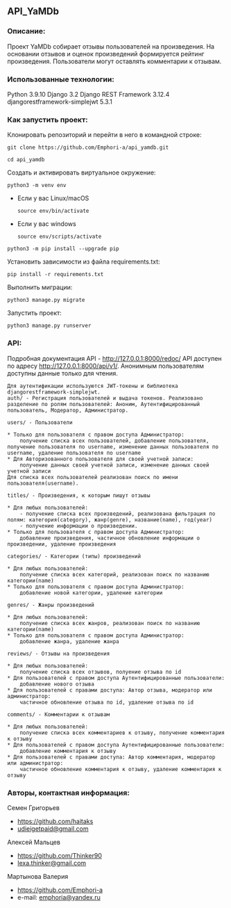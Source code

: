 ## API_YaMDb

### Описание:

Проект YaMDb собирает отзывы пользователей на произведения. На основании отзывов и оценок произведений формируется рейтинг произведения. Пользователи могут оставлять комментарии к отзывам.

### Использованные технологии:

Python 3.9.10
Django 3.2
Django REST Framework 3.12.4
djangorestframework-simplejwt 5.3.1


### Как запустить проект:

Клонировать репозиторий и перейти в него в командной строке:

```
git clone https://github.com/Emphori-a/api_yamdb.git
```

```
cd api_yamdb
```

Cоздать и активировать виртуальное окружение:

```
python3 -m venv env
```

* Если у вас Linux/macOS

    ```
    source env/bin/activate
    ```

* Если у вас windows

    ```
    source env/scripts/activate
    ```

```
python3 -m pip install --upgrade pip
```

Установить зависимости из файла requirements.txt:

```
pip install -r requirements.txt
```

Выполнить миграции:

```
python3 manage.py migrate
```

Запустить проект:

```
python3 manage.py runserver
```

### API:

Подробная документация API - http://127.0.0.1:8000/redoc/
API доступен по адресу http://127.0.0.1:8000/api/v1/.
Анонимным пользователям доступны данные только для чтения.

```
Для аутентификации используются JWT-токены и библиотека djangorestframework-simplejwt.
auth/ - Регистрация пользователей и выдача токенов. Реализовано разделение по ролям пользователей: Аноним, Аутентифицированный пользователь, Модератор, Администратор.
```

```
users/ - Пользователи

* Только для пользователя с правом доступа Администратор:
    получение списка всех пользователей, добавление пользователя, получение пользователя по username, изменение данных пользователя по username, удаление пользователя по username
* Для Авторизованного пользователя для своей учетной записи:
    получение данных своей учетной записи, изменение данных своей учетной записи
Для списка всех пользователей реализован поиск по имени пользователя(username).
```

```
titles/ - Произведения, к которым пишут отзывы

* Для любых пользователей:
    - получение списка всех произведений, реализована фильтрация по полям: категория(category), жанр(genre), название(name), год(year)
    - получение информации о произведении.
* Только для пользователя с правом доступа Администратор:
    добавление произведения, частичное обновление информации о произведении, удаление произведения 
```

```
categories/ - Категории (типы) произведений

* Для любых пользователей:
    получение списка всех категорий, реализован поиск по названию категории(name)
* Только для пользователя с правом доступа Администратор:
    добавление новой категории, удаление категории
```

```
genres/ - Жанры произведений

* Для любых пользователей:
    получение списка всех жанров, реализован поиск по названию категории(name)
* Только для пользователя с правом доступа Администратор:
    добавление жанра, удаление жанра
```

```
reviews/ - Отзывы на произведения

* Для любых пользователей:
    получение списка всех отзывов, полуение отзыва по id
* Для пользователей с правом доступа Аутентифицированные пользователи:
    добавление нового отзыва
* Для пользователей с правами доступа: Автор отзыва, модератор или администратор:
    частичное обновление отзыва по id, удаление отзыва по id
```

```
comments/ - Комментарии к отзывам

* Для любых пользователей:
    получение списка всех комментариев к отзыву, получение комментария к отзыву
* Для пользователей с правом доступа Аутентифицированные пользователи:
    добавление комментария к отзыву
* Для пользователей с правами доступа: Автор комментария, модератор или администратор:
    частичное обновление комментария к отзыву, удаление комментария к отзыву
```

### Авторы, контактная информация:

Семен Григорьев
* https://github.com/haitaks
* udieigetpaid@gmail.com

Алексей Мальцев
* https://github.com/Thinker90
* lexa.thinker@gmail.com

Мартынова Валерия
* https://github.com/Emphori-a
* e-mail: emphoria@yandex.ru

